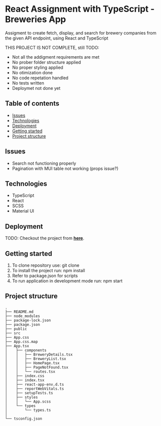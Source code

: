 # React Assignment with TypeScript - Breweries App

Assigment to create fetch, display, and search for brewery companies from the given API endpoint, using React and TypeScript

THIS PROJECT IS NOT COMPLETE, still TODO:
- Not all the addigment requirements are met
- No prober folder structure applied
- No proper styling applied
- No otimization done 
- No code repetation handled
- No tests written
- Deploymet not done yet

## Table of contents

- [Issues](#issues)
- [Technologies](#technologies)
- [Deployment](#deployment)
- [Getting started](#getting-started)
- [Project structure](#project-structure)

## Issues

- Search not functioning properly
- Pagination with MUI table not working (props issue?)

## Technologies

- TypeScript
- React
- SCSS
- Material UI

## Deployment

TODO: Checkout the project from **[here]()**.

## Getting started

1. To clone repository use: git clone 
2. To install the project run: npm install
3. Refer to package.json for scripts 
4. To run application in development mode run: npm start 

## Project structure
```
.
├── README.md
├── node_modules
├── package-lock.json
├── package.json
├── public
├── src
├── App.css
├── App.css.map
├── App.tsx
│    ├── components
│    │   ├── BreweryDetails.tsx
│    │   ├── BreweryList.tsx
│    │   ├── HomePage.tsx
│    │   ├── PageNotFound.tsx
│    │   └── routes.tsx
│    ├── index.css
│    ├── index.tsx
│    ├── react-app-env.d.ts
│    ├── reportWebVitals.ts
│    ├── setupTests.ts
│    ├── styles
│    │   └── App.scss
│    └── types
│        └── types.ts
│
└── tsconfig.json